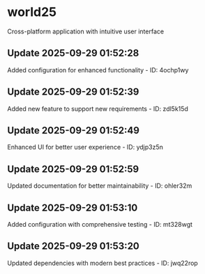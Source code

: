# world25
Cross-platform application with intuitive user interface

## Update 2025-09-29 01:52:28
Added configuration for enhanced functionality - ID: 4ochp1wy


## Update 2025-09-29 01:52:39
Added new feature to support new requirements - ID: zdl5k15d


## Update 2025-09-29 01:52:49
Enhanced UI for better user experience - ID: ydjp3z5n


## Update 2025-09-29 01:52:59
Updated documentation for better maintainability - ID: ohler32m


## Update 2025-09-29 01:53:10
Added configuration with comprehensive testing - ID: mt328wgt


## Update 2025-09-29 01:53:20
Updated dependencies with modern best practices - ID: jwq22rop

